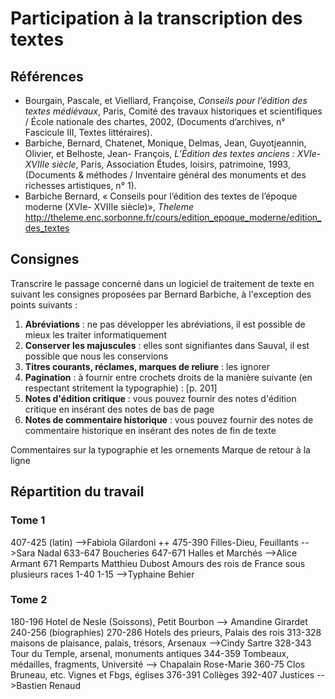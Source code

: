 Participation à la transcription des textes
==========


Références
-----------

- Bourgain, Pascale, et Vielliard, Françoise, _Conseils pour l’édition des textes médiévaux_, Paris, Comité des travaux historiques et scientifiques / École nationale des chartes, 2002, (Documents d’archives, n° Fascicule III, Textes littéraires).
- Barbiche, Bernard, Chatenet, Monique, Delmas, Jean, Guyotjeannin, Olivier, et Belhoste, Jean- François, _L’Édition des textes anciens : XVIe-XVIIIe siècle_, Paris, Association Études, loisirs, patrimoine, 1993, (Documents & méthodes / Inventaire général des monuments et des richesses artistiques, n° 1).
- Barbiche Bernard, « Conseils pour l’édition des textes de l’époque moderne (XVIe- XVIIIe siècle)», _Theleme_ http://theleme.enc.sorbonne.fr/cours/edition_epoque_moderne/edition_des_textes


Consignes
-----------

Transcrire le passage concerné dans un logiciel de traitement de texte en suivant les consignes proposées par Bernard Barbiche, à l'exception des points suivants :

1. **Abréviations** : ne pas développer les abréviations, il est possible de mieux les traiter informatiquement 
2. **Conserver les majuscules** : elles sont signifiantes dans Sauval, il est possible que nous les conservions
3. **Titres courants, réclames, marques de reliure** : les ignorer
4. **Pagination** : à fournir entre crochets droits de la manière suivante (en respectant stritement la typographie) : [p. 201]
5. **Notes d'édition critique** : vous pouvez fournir des notes d'édition critique en insérant des notes de bas de page
6. **Notes de commentaire historique** : vous pouvez fournir des notes de commentaire historique en insérant des notes de fin de texte


Commentaires sur la typographie et les ornements
Marque de retour à la ligne

Répartition du travail
------------

### Tome 1

407-425 (latin) -->Fabiola Gilardoni
++ 475-390 Filles-Dieu, Feuillants -->Sara Nadal
633-647 Boucheries
647-671 Halles et Marchés -->Alice Armant
671 Remparts Matthieu Dubost
Amours des rois de France sous plusieurs races 1-40
1-15 -->Typhaine Behier

### Tome 2

180-196 Hotel de Nesle (Soissons), Petit Bourbon --> Amandine Girardet
240-256 (biographies)
270-286 Hotels des prieurs, Palais des rois
313-328 maisons de plaisance, palais, trésors, Arsenaux -->Cindy Sartre
328-343 Tour du Temple, arsenal, monuments antiques
344-359 Tombeaux, médailles, fragments, Université --> Chapalain Rose-Marie 
360-75 Clos Bruneau, etc. Vignes et Fbgs, églises
376-391 Collèges
392-407 Justices -->Bastien Renaud

